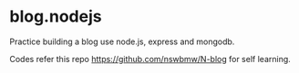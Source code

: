 blog.nodejs
===========

Practice building a blog use node.js, express and mongodb.

Codes refer this repo https://github.com/nswbmw/N-blog for self learning.
